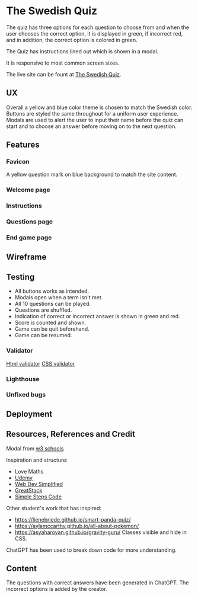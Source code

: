 # The Swedish Quiz

The quiz has three options for each question to choose from and when the user chooses the correct option, it is displayed in green, if incorrect red, and in addition, the correct option is colored in green.

The Quiz has instructions lined out which is shown in a modal.

It is responsive to most common screen sizes.

The live site can be fount at [The Swedish Quiz](https://malinchristina.github.io/p2-the-swedish-quiz/).

## UX

Overall a yellow and blue color theme is chosen to match the Swedish color. Buttons are styled the same throughout for a uniform user experience. Modals are used to alert the user to input their name before the quiz can start and to choose an answer before moving on to the next question.

## Features

### Favicon

A yellow question mark on blue background to match the site content.

### Welcome page

### Instructions

### Questions page

### End game page

## Wireframe

## Testing

* All buttons works as intended.
* Modals open when a term isn't met.
* All 10 questions can be played.
* Questions are shuffled.
* Indication of correct or incorrect answer is shown in green and red.
* Score is counted and shown.
* Game can be quit beforehand.
* Game can be resumed.

### Validator

[Html validator](https://validator.w3.org/nu/?doc=https%3A%2F%2Fmalinchristina.github.io%2Fp2-the-swedish-quiz%2F)
[CSS validator](https://jigsaw.w3.org/css-validator/validator?uri=https%3A%2F%2Fmalinchristina.github.io%2Fp2-the-swedish-quiz%2F&profile=css3svg&usermedium=all&warning=1&vextwarning=&lang=en)

### Lighthouse

### Unfixed bugs

## Deployment

## Resources, References and Credit

Modal from [w3 schools](https://www.w3schools.com/howto/tryit.asp?filename=tryhow_css_modal)

Inspiration and structure:

* Love Maths
* [Udemy](https://www.udemy.com/course/javascript-the-complete-guide-2020-beginner-advanced/)
* [Web Dev Simplified](https://www.youtube.com/watch?v=riDzcEQbX6k)
* [GreatStack](https://www.youtube.com/watch?v=PBcqGxrr9g8)
* [Simple Steps Code](https://simplestepscode.com/javascript-quiz-tutorial/)

Other student's work that has inspired:

* https://lienebriede.github.io/smart-panda-quiz/
* https://aylamccarthy.github.io/all-about-pokemon/
* https://asyaharoyan.github.io/gravity-guru/ Classes visible and hide in CSS.
  
ChatGPT has been used to break down code for more understanding.

## Content

The questions with correct answers have been generated in ChatGPT. The incorrect options is added by the creator.
